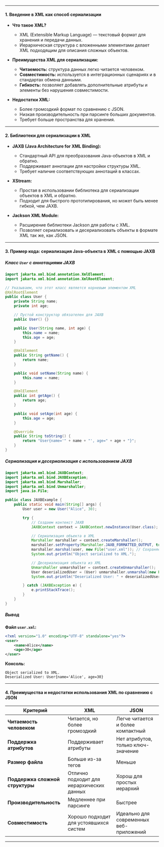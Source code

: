 

---

#### 1. Введение в XML как способ сериализации 
- **Что такое XML?**
  - XML (Extensible Markup Language) — текстовый формат для хранения и передачи данных.
  - Иерархическая структура с вложенными элементами делает XML подходящим для описания сложных объектов.

- **Преимущества XML для сериализации:**
  - **Читаемость:** структура данных легко читается человеком.
  - **Совместимость:** используется в интеграционных сценариях и в стандартах обмена данными.
  - **Гибкость:** позволяет добавлять дополнительные атрибуты и элементы без нарушения совместимости.

- **Недостатки XML:**
  - Более громоздкий формат по сравнению с JSON.
  - Низкая производительность при парсинге больших документов.
  - Требует больше пространства для хранения.

---

#### 2. Библиотеки для сериализации в XML 
- **JAXB (Java Architecture for XML Binding):**
  - Стандартный API для преобразования Java-объектов в XML и обратно.
  - Поддерживает аннотации для настройки структуры XML.
  - Требует наличие соответствующих аннотаций в классах.

- **XStream:**
  - Простая в использовании библиотека для сериализации объектов в XML и обратно.
  - Подходит для быстрого прототипирования, но может быть менее гибкой, чем JAXB.

- **Jackson XML Module:**
  - Расширение библиотеки Jackson для работы с XML.
  - Позволяет сериализовать и десериализовать объекты в формате XML так же, как JSON.

---

#### 3. Пример кода: сериализация Java-объекта в XML с помощью JAXB 
##### Класс `User` с аннотациями JAXB
```java
import jakarta.xml.bind.annotation.XmlElement;
import jakarta.xml.bind.annotation.XmlRootElement;

// Указываем, что этот класс является корневым элементом XML
@XmlRootElement
public class User {
    private String name;
    private int age;

    // Пустой конструктор обязателен для JAXB
    public User() {}

    public User(String name, int age) {
        this.name = name;
        this.age = age;
    }

    @XmlElement
    public String getName() {
        return name;
    }

    public void setName(String name) {
        this.name = name;
    }

    @XmlElement
    public int getAge() {
        return age;
    }

    public void setAge(int age) {
        this.age = age;
    }

    @Override
    public String toString() {
        return "User{name='" + name + "', age=" + age + "}";
    }
}
```

##### Сериализация и десериализация с использованием JAXB
```java
import jakarta.xml.bind.JAXBContext;
import jakarta.xml.bind.JAXBException;
import jakarta.xml.bind.Marshaller;
import jakarta.xml.bind.Unmarshaller;
import java.io.File;

public class JAXBExample {
    public static void main(String[] args) {
        User user = new User("Alice", 30);

        try {
            // Создаем контекст JAXB
            JAXBContext context = JAXBContext.newInstance(User.class);

            // Сериализация объекта в XML
            Marshaller marshaller = context.createMarshaller();
            marshaller.setProperty(Marshaller.JAXB_FORMATTED_OUTPUT, true); // Форматирование XML
            marshaller.marshal(user, new File("user.xml")); // Сохраняем в файл
            System.out.println("Object serialized to XML.");

            // Десериализация объекта из XML
            Unmarshaller unmarshaller = context.createUnmarshaller();
            User deserializedUser = (User) unmarshaller.unmarshal(new File("user.xml"));
            System.out.println("Deserialized User: " + deserializedUser);

        } catch (JAXBException e) {
            e.printStackTrace();
        }
    }
}
```

##### Вывод
**Файл `user.xml`:**
```xml
<?xml version="1.0" encoding="UTF-8" standalone="yes"?>
<user>
    <name>Alice</name>
    <age>30</age>
</user>
```

**Консоль:**
```plaintext
Object serialized to XML.
Deserialized User: User{name='Alice', age=30}
```

---

#### 4. Преимущества и недостатки использования XML по сравнению с JSON 

| **Критерий**               | **XML**                                     | **JSON**                                |
|----------------------------|---------------------------------------------|-----------------------------------------|
| **Читаемость человеком**   | Читается, но более громоздкий               | Легче читается и более компактный       |
| **Поддержка атрибутов**    | Поддерживает атрибуты                      | Нет атрибутов, только ключ-значение     |
| **Размер файла**           | Больше из-за тегов                         | Меньше                                  |
| **Поддержка сложной структуры** | Отлично подходит для иерархических данных | Хорош для простых иерархий              |
| **Производительность**     | Медленнее при парсинге                     | Быстрее                                 |
| **Совместимость**          | Хорошо подходит для устоявшихся систем     | Идеально для современных веб-приложений |

---
